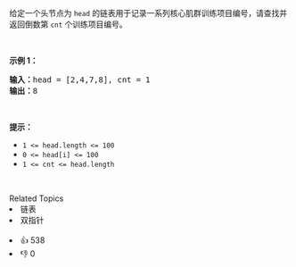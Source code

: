 <p>给定一个头节点为 <code>head</code> 的链表用于记录一系列核心肌群训练项目编号，请查找并返回倒数第 <code>cnt</code> 个训练项目编号。</p>

<p>&nbsp;</p>

<p><strong>示例 1：</strong></p>

<pre>
<strong>输入：</strong>head = [2,4,7,8], cnt = 1
<strong>输出：</strong>8</pre>

<p>&nbsp;</p>

<p><strong>提示：</strong></p>

<ul> 
 <li><code>1 &lt;= head.length &lt;= 100</code></li> 
 <li><code>0 &lt;= head[i] &lt;= 100</code></li> 
 <li><code>1 &lt;= cnt &lt;= head.length</code></li> 
</ul>

<p>&nbsp;</p>

<div><div>Related Topics</div><div><li>链表</li><li>双指针</li></div></div><br><div><li>👍 538</li><li>👎 0</li></div>